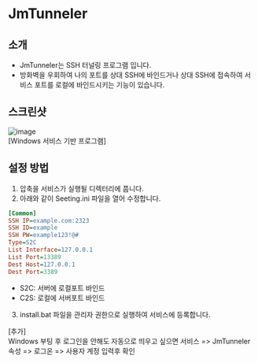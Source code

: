 # JmTunneler
## 소개
* JmTunneler는 SSH 터널링 프로그램 입니다.
* 방화벽을 우회하여 나의 포트를 상대 SSH에 바인드거나 상대 SSH에 접속하여 서비스 포트를 로컬에 바인드시키는 기능이 있습니다.

## 스크린샷
![image](https://user-images.githubusercontent.com/13088077/127727996-f56e6f13-deaf-43e6-a86a-fbfd0bfe477f.png)  
[Windows 서비스 기반 프로그램]

## 설정 방법
1. 압축을 서비스가 실행될 디렉터리에 풉니다.  
2. 아래와 같이 Seeting.ini 파일을 열어 수정합니다.  
``` ini
[Common]
SSH IP=example.com:2323
SSH ID=example
SSH PW=example123!@#
Type=S2C
List Interface=127.0.0.1
List Port=13389
Dest Host=127.0.0.1
Dest Port=3389
```
* S2C: 서버에 로컬포트 바인드  
* C2S: 로컬에 서버포트 바인드  
3. install.bat 파일을 관리자 권한으로 실행하여 서비스에 등록합니다.  
  
[추가]  
Windows 부팅 후 로그인을 안해도 자동으로 띄우고 싶으면 서비스 => JmTunneler 속성 => 로그온 => 사용자 계정 입력후 확인
